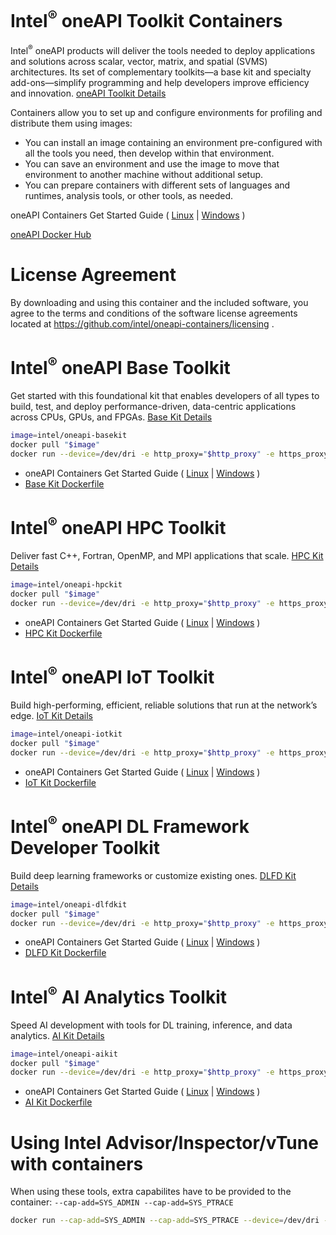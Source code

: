 # Intel<sup>®</sup> oneAPI Toolkit Containers

Intel<sup>®</sup> oneAPI products will deliver the tools needed to deploy applications and solutions across scalar, vector, matrix, and spatial (SVMS) architectures. Its set of complementary toolkits—a base kit and specialty add-ons—simplify programming and help developers improve efficiency and innovation. [oneAPI Toolkit Details](https://software.intel.com/oneapi)

Containers allow you to set up and configure environments for profiling and distribute them using images:

* You can install an image containing an environment pre-configured with all the tools you need, then develop within that environment.
* You can save an environment and use the image to move that environment to another machine without additional setup.
* You can prepare containers with different sets of languages and runtimes, analysis tools, or other tools, as needed.

oneAPI Containers Get Started Guide ( [Linux](https://software.intel.com/get-started-with-intel-oneapi-linux-using-containers) | [Windows](https://software.intel.com/get-started-with-intel-oneapi-windows-using-containers) )

[oneAPI Docker Hub](https://hub.docker.com/r/intel/oneapi)

# License Agreement

By downloading and using this container and the included software, you agree to the terms and conditions of the software license agreements located at https://github.com/intel/oneapi-containers/licensing .

# Intel<sup>®</sup> oneAPI Base Toolkit

Get started with this foundational kit that enables developers of all types to build, test, and deploy performance-driven, data-centric applications across CPUs, GPUs, and FPGAs. [Base Kit Details](https://software.intel.com/oneapi/base-kit)

```sh
image=intel/oneapi-basekit
docker pull "$image"
docker run --device=/dev/dri -e http_proxy="$http_proxy" -e https_proxy="$https_proxy" -it "$image"
```

* oneAPI Containers Get Started Guide ( [Linux](https://software.intel.com/en-us/get-started-with-intel-oneapi-linux-using-containers) | [Windows](https://software.intel.com/en-us/get-started-with-intel-oneapi-windows-using-containers) )
* [Base Kit Dockerfile](https://github.com/intel/oneapi-containers/blob/master/images/basekit-devel-ubuntu18.04/Dockerfile)

# Intel<sup>®</sup> oneAPI HPC Toolkit

Deliver fast C++, Fortran, OpenMP, and MPI applications that scale. [HPC Kit Details](https://software.intel.com/oneapi/hpc-kit)

```sh
image=intel/oneapi-hpckit
docker pull "$image"
docker run --device=/dev/dri -e http_proxy="$http_proxy" -e https_proxy="$https_proxy" -it "$image"
```

* oneAPI Containers Get Started Guide ( [Linux](https://software.intel.com/en-us/get-started-with-intel-oneapi-linux-using-containers) | [Windows](https://software.intel.com/en-us/get-started-with-intel-oneapi-windows-using-containers) )
* [HPC Kit Dockerfile](https://github.com/intel/oneapi-containers/blob/master/images/hpckit-devel-ubuntu18.04/Dockerfile)

# Intel<sup>®</sup> oneAPI IoT Toolkit

Build high-performing, efficient, reliable solutions that run at the network’s edge. [IoT Kit Details](https://software.intel.com/oneapi/iot-kit)

```sh
image=intel/oneapi-iotkit
docker pull "$image"
docker run --device=/dev/dri -e http_proxy="$http_proxy" -e https_proxy="$https_proxy" -it "$image"
```

* oneAPI Containers Get Started Guide ( [Linux](https://software.intel.com/en-us/get-started-with-intel-oneapi-linux-using-containers) | [Windows](https://software.intel.com/en-us/get-started-with-intel-oneapi-windows-using-containers) )
* [IoT Kit Dockerfile](https://github.com/intel/oneapi-containers/blob/master/images/iotkit-devel-ubuntu18.04/Dockerfile)

# Intel<sup>®</sup> oneAPI DL Framework Developer Toolkit

Build deep learning frameworks or customize existing ones. [DLFD Kit Details](https://software.intel.com/oneapi/dlfd-kit)

```sh
image=intel/oneapi-dlfdkit
docker pull "$image"
docker run --device=/dev/dri -e http_proxy="$http_proxy" -e https_proxy="$https_proxy" -it "$image"
```

* oneAPI Containers Get Started Guide ( [Linux](https://software.intel.com/en-us/get-started-with-intel-oneapi-linux-using-containers) | [Windows](https://software.intel.com/en-us/get-started-with-intel-oneapi-windows-using-containers) )
* [DLFD Kit Dockerfile](https://github.com/intel/oneapi-containers/blob/master/images/dlfdkit-devel-ubuntu18.04/Dockerfile)

# Intel<sup>®</sup> AI Analytics Toolkit

Speed AI development with tools for DL training, inference, and data analytics. [AI Kit Details](https://software.intel.com/oneapi/ai-kit)

```sh
image=intel/oneapi-aikit
docker pull "$image"
docker run --device=/dev/dri -e http_proxy="$http_proxy" -e https_proxy="$https_proxy" -it "$image"
```
* oneAPI Containers Get Started Guide ( [Linux](https://software.intel.com/en-us/get-started-with-intel-oneapi-linux-using-containers) | [Windows](https://software.intel.com/en-us/get-started-with-intel-oneapi-windows-using-containers) )
* [AI Kit Dockerfile](https://github.com/intel/oneapi-containers/blob/master/images/aikit-devel-ubuntu18.04/Dockerfile)

# Using Intel Advisor/Inspector/vTune with containers

When using these tools, extra capabilites have to be provided to the container: `--cap-add=SYS_ADMIN --cap-add=SYS_PTRACE`

```sh
docker run --cap-add=SYS_ADMIN --cap-add=SYS_PTRACE --device=/dev/dri -e http_proxy="$http_proxy" -e https_proxy="$https_proxy" -it "$image"
```
